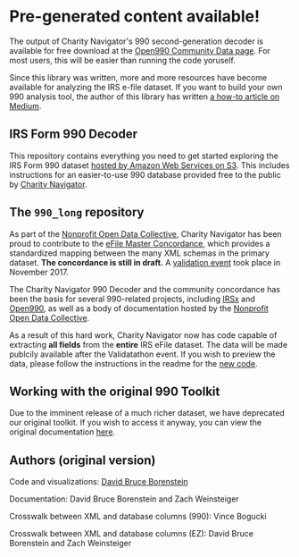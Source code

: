 # Pre-generated content available!

The output of Charity Navigator's 990 second-generation decoder is available for free download at the [Open990 Community Data page](https://www.open990.com/data/). For most users, this will be easier than running the code yoruself. 

Since this library was written, more and more resources have become available for analyzing the IRS e-file dataset. If you want to build your own 990 analysis tool, the author of this library has written [a how-to article on Medium](https://medium.com/@open990/the-irs-990-e-file-dataset-getting-to-the-chocolatey-center-of-data-deliciousness-90f66097a600).

## IRS Form 990 Decoder

This repository contains everything you need to get started exploring the IRS Form 990 dataset [hosted by Amazon Web Services on S3](https://aws.amazon.com/public-datasets/irs-990/). This includes instructions for an easier-to-use 990 database provided free to the public by [Charity Navigator](https://www.charitynavigator.org/).

## The `990_long` repository

As part of the [Nonprofit Open Data Collective](https://github.com/Nonprofit-Open-Data-Collective), Charity Navigator has been proud to contribute to the [eFile Master Concordance](https://github.com/Nonprofit-Open-Data-Collective/irs-efile-master-concordance-file), which provides a standardized mapping between the many XML schemas in the primary dataset. **The concordance is still in draft.** A [validation event](https://docs.google.com/forms/d/e/1FAIpQLSeYwFO7k_HzkkHYdD9s8xFXBfuL4OrWZNmxeC6cLEA26Dk_IA/viewform) took place in November 2017.

The Charity Navigator 990 Decoder and the community concordance has been the basis for several 990-related projects, including [IRSx](https://github.com/jsfenfen/990-xml-reader) and [Open990](https://www.open990.com/), as well as a body of documentation hosted by the [Nonprofit Open Data Collective](https://github.com/Nonprofit-Open-Data-Collective).

As a result of this hard work, Charity Navigator now has code capable of extracting **all fields** from the **entire** IRS eFile dataset. The data will be made publcily available after the Validatathon event. If you wish to preview the data, please follow the instructions in the readme for the [new code](https://github.com/CharityNavigator/990_long).

## Working with the original 990 Toolkit

Due to the imminent release of a much richer dataset, we have deprecated our original toolkit. If you wish to access it anyway, you can view the original documentation [here](https://charitynavigator.github.io/irs990/original).

## Authors (original version)

Code and visualizations: [David Bruce Borenstein](https://www.github.com/borenstein)

Documentation: David Bruce Borenstein and Zach Weinsteiger

Crosswalk between XML and database columns (990): Vince Bogucki

Crosswalk between XML and database columns (EZ): David Bruce Borenstein and Zach Weinsteiger

